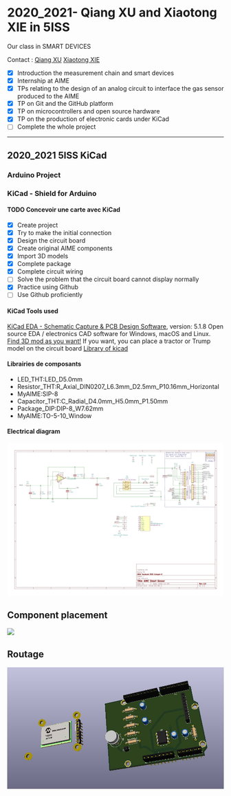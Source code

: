 # 2020_2021- Qiang XU and Xiaotong XIE in 5ISS 

Our class in SMART DEVICES

Contact : [Qiang XU](qxu@etud.insa-toulouse.fr)
          [Xiaotong XIE](x_xie@etud.insa-toulouse.fr)

- [x] Introduction the measurement chain and smart devices
- [x] Internship at AIME
- [x] TPs relating to the design of an analog circuit to interface the gas sensor produced to the AIME
- [x] TP on Git and the GitHub platform
- [x] TP on microcontrollers and open source hardware
- [x] TP on the production of electronic cards under KiCad
- [ ] Complete the whole project
---

## 2020_2021 5ISS KiCad

### Arduino Project

### KiCad - Shield for Arduino

#### TODO Concevoir une carte avec KiCad

- [x] Create project
- [x] Try to make the initial connection
- [x] Design the circuit board
- [x] Create original AIME components
- [x] Import 3D models
- [x] Complete package
- [x] Complete circuit wiring
- [ ] Solve the problem that the circuit board cannot display normally
- [x] Practice using Github
- [ ] Use Github proficiently

#### KiCad Tools used

[KiCad EDA - Schematic Capture & PCB Design Software](https://kicad-pcb.org/), version: 5.1.8
Open source EDA / electronics CAD software for Windows, macOS and Linux.
[Find 3D mod as you want!](https://grabcad.com/library)
If you want, you can place a tractor or Trump model on the circuit board
[Library of kicad](https://gitlab.com/kicad/libraries)

#### Librairies de composants

* LED_THT:LED_D5.0mm
* Resistor_THT:R_Axial_DIN0207_L6.3mm_D2.5mm_P10.16mm_Horizontal
* MyAIME:SIP-8
* Capacitor_THT:C_Radial_D4.0mm_H5.0mm_P1.50mm
* Package_DIP:DIP-8_W7.62mm
* MyAIME:TO-5-10_Window

#### Electrical diagram

![Schematic diagram](Images/SchematicDiagram.jpg)

## Component placement

<!-- ![Place components](Placement.jpg) -->

<img src="Placement.jpg" width="666">

## Routage

![Vue 3D](Images/3D.jpg)
